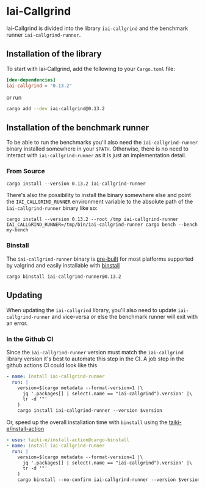 # Iai-Callgrind

Iai-Callgrind is divided into the library `iai-callgrind` and the benchmark runner
`iai-callgrind-runner`.

## Installation of the library

To start with Iai-Callgrind, add the following to your `Cargo.toml` file:

```toml
[dev-dependencies]
iai-callgrind = "0.13.2"
```

or run

```bash
cargo add --dev iai-callgrind@0.13.2
```

## Installation of the benchmark runner

To be able to run the benchmarks you'll also need the `iai-callgrind-runner`
binary installed somewhere in your `$PATH`. Otherwise, there is no need to
interact with `iai-callgrind-runner` as it is just an implementation detail.

### From Source

```shell
cargo install --version 0.13.2 iai-callgrind-runner
```

There's also the possibility to install the binary somewhere else and point the
`IAI_CALLGRIND_RUNNER` environment variable to the absolute path of the
`iai-callgrind-runner` binary like so:

```shell
cargo install --version 0.13.2 --root /tmp iai-callgrind-runner
IAI_CALLGRIND_RUNNER=/tmp/bin/iai-callgrind-runner cargo bench --bench my-bench
```

### Binstall

The `iai-callgrind-runner` binary is
[pre-built](https://github.com/iai-callgrind/iai-callgrind/releases/tag/v0.13.2)
for most platforms supported by valgrind and easily installable with
[binstall](https://github.com/cargo-bins/cargo-binstall)

```shell
cargo binstall iai-callgrind-runner@0.13.2
```

## Updating

When updating the `iai-callgrind` library, you'll also need to update
`iai-callgrind-runner` and vice-versa or else the benchmark runner will exit
with an error.

### In the Github CI

Since the `iai-callgrind-runner` version must match the `iai-callgrind` library
version it's best to automate this step in the CI. A job step in the github
actions CI could look like this

```yaml
- name: Install iai-callgrind-runner
  run: |
    version=$(cargo metadata --format-version=1 |\
      jq '.packages[] | select(.name == "iai-callgrind").version' |\
      tr -d '"'
    )
    cargo install iai-callgrind-runner --version $version
```

Or, speed up the overall installation time with `binstall` using the
[taiki-e/install-action](https://github.com/taiki-e/install-action)

```yaml
- uses: taiki-e/install-action@cargo-binstall
- name: Install iai-callgrind-runner
  run: |
    version=$(cargo metadata --format-version=1 |\
      jq '.packages[] | select(.name == "iai-callgrind").version' |\
      tr -d '"'
    )
    cargo binstall --no-confirm iai-callgrind-runner --version $version
```
